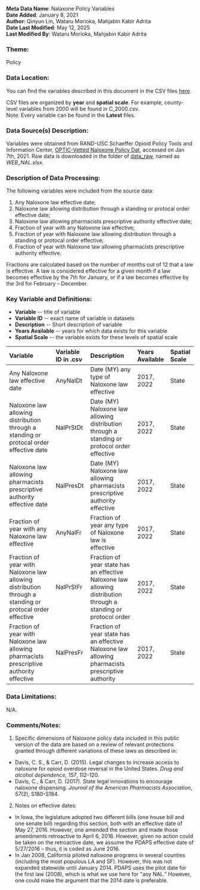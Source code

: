 **Meta Data Name**: Nalaxone Policy Variables  
**Date Added**: January 8, 2021  
**Author**: Qinyun Lin, Wataru Morioka, Mahjabin Kabir Adrita  
**Date Last Modified**: May 12, 2025  
**Last Modified By**: Wataru Morioka, Mahjabin Kabir Adrita  

### Theme: 
Policy

### Data Location: 
You can find the variables described in this document in the CSV files [here](../full_tables).  

CSV files are organized by **year** and **spatial scale**. For example, county-level variables from 2000 will be found in C_2000.csv.  
Note: Every variable can be found in the **Latest** files.

### Data Source(s) Description:  
Variables were obtained from RAND-USC Schaeffer Opioid Policy Tools and Information Center, [OPTIC-Vetted Naloxone Policy Dat](https://www.rand.org/health-care/centers/optic/resources/datasets.html), accessed on Jan 7th, 2021. Raw data is downloaded in the folder of [data_raw](https://github.com/GeoDaCenter/opioid-policy-scan/tree/v1.0/data_raw), named as *WEB_NAL.xlsx*. 

### Description of Data Processing: 
The following variables were included from the source data:
1. Any Naloxone law effective date;
2. Naloxone law allowing distribution through a standing or protocal order effective date;
3. Naloxone law allowing pharmacists prescriptive authority effective date; 
4. Fraction of year with any Naloxone law effective;
5. Fraction of year with Naloxone law allowing distribution through a standing or protocal order effective;
6. Fraction of year with Naloxone law allowing pharmacists prescriptive authority effective. 

Fractions are calculated based on the number of months out of 12 that a law is effective. A law is considered effective for a given month if a law becomes effective by the 7th for January, or if a law becomes effective by the 3rd for February – December.

### Key Variable and Definitions:

- **Variable** -- title of variable
- **Variable ID** -- exact name of variable in datasets
- **Description** -- Short description of variable
- **Years Available** -- years for which data exists for this variable
- **Spatial Scale** -- the variable exists for these levels of spatial scale

| Variable | Variable ID in .csv | Description | Years Available | Spatial Scale |
|:---------|:--------------------|:------------|:----------------|:--------------|
| Any Naloxone law effective date | AnyNalDt | Date (MY) any type of Naloxone law effective | 2017, 2022 | State |
| Naloxone law allowing distribution through a standing or protocal order effective date | NalPrStDt | Date (MY) Naloxone law allowing distribution through a standing or protocol order effective | 2017, 2022 | State |
| Naloxone law allowing pharmacists prescriptive authority effective date | NalPresDt | Date (MY) Naloxone law allowing pharmacists prescriptive authority effective | 2017, 2022 | State |
| Fraction of year with any Naloxone law effective | AnyNalFr | Fraction of year any type of Naloxone law is effective | 2017, 2022 | State |
| Fraction of year with Naloxone law allowing distribution through a standing or protocal order effective | NalPrStFr | Fraction of year state has an effective Naloxone law allowing distribution through a standing or protocol order | 2017, 2022 | State |
| Fraction of year with Naloxone law allowing pharmacists prescriptive authority effective |  NalPresFr | Fraction of year state has an effective Naloxone law allowing pharmacists prescriptive authority | 2017, 2022 | State |

### Data Limitations:
N/A.

### Comments/Notes:
1. Specific dimensions of Naloxone policy data included in this public version of the data are based on a review of relevant protections granted through different variations of these laws as described in:
* Davis, C. S., & Carr, D. (2015). Legal changes to increase access to naloxone for opioid overdose
reversal in the United States. *Drug and alcohol dependence*, *157*, 112-120.
* Davis, C., & Carr, D. (2017). State legal innovations to encourage naloxone dispensing. *Journal of the American Pharmacists Association*, *57*(2), S180-S184. 
2. Notes on effective dates:
* In Iowa, the legislature adopted two different bills (one house bill and one senate bill) regarding this section, both with an effective date of May 27, 2016. However, one amended the section and made those amendments retroactive to April 6, 2016. However, given no action could be taken on the retroactive date, we assume the PDAPS effective date of 5/27/2016 – thus, it is coded as June 2016.
* In Jan 2008, California piloted naloxone programs in several counties (including the most populous LA and SF). However, this was not expanded statewide until January 2014. PDAPS uses the pilot date for the first law (2008), which is what we use here for "any NAL." However, one could make the argument that the 2014 date is preferable.

